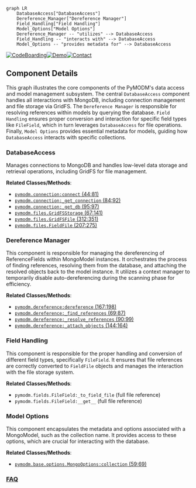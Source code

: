 ```mermaid
graph LR
    DatabaseAccess["DatabaseAccess"]
    Dereference_Manager["Dereference Manager"]
    Field_Handling["Field Handling"]
    Model_Options["Model Options"]
    Dereference_Manager -- "utilizes" --> DatabaseAccess
    Field_Handling -- "interacts with" --> DatabaseAccess
    Model_Options -- "provides metadata for" --> DatabaseAccess
```
[![CodeBoarding](https://img.shields.io/badge/Generated%20by-CodeBoarding-9cf?style=flat-square)](https://github.com/CodeBoarding/CodeBoarding)[![Demo](https://img.shields.io/badge/Try%20our-Demo-blue?style=flat-square)](https://www.codeboarding.org/demo)[![Contact](https://img.shields.io/badge/Contact%20us%20-%20contact@codeboarding.org-lightgrey?style=flat-square)](mailto:contact@codeboarding.org)

## Component Details

This graph illustrates the core components of the PyMODM's data access and model management subsystem. The central `DatabaseAccess` component handles all interactions with MongoDB, including connection management and file storage via GridFS. The `Dereference Manager` is responsible for resolving references within models by querying the database. `Field Handling` ensures proper conversion and interaction for specific field types like `FileField`, which in turn leverages `DatabaseAccess` for file operations. Finally, `Model Options` provides essential metadata for models, guiding how `DatabaseAccess` interacts with specific collections.

### DatabaseAccess
Manages connections to MongoDB and handles low-level data storage and retrieval operations, including GridFS for file management.


**Related Classes/Methods**:

- <a href="https://github.com/mongodb/pymodm/blob/master/pymodm/connection.py#L44-L81" target="_blank" rel="noopener noreferrer">`pymodm.connection:connect` (44:81)</a>
- <a href="https://github.com/mongodb/pymodm/blob/master/pymodm/connection.py#L84-L92" target="_blank" rel="noopener noreferrer">`pymodm.connection:_get_connection` (84:92)</a>
- <a href="https://github.com/mongodb/pymodm/blob/master/pymodm/connection.py#L95-L97" target="_blank" rel="noopener noreferrer">`pymodm.connection:_get_db` (95:97)</a>
- <a href="https://github.com/mongodb/pymodm/blob/master/pymodm/files.py#L67-L141" target="_blank" rel="noopener noreferrer">`pymodm.files.GridFSStorage` (67:141)</a>
- <a href="https://github.com/mongodb/pymodm/blob/master/pymodm/files.py#L312-L351" target="_blank" rel="noopener noreferrer">`pymodm.files.GridFSFile` (312:351)</a>
- <a href="https://github.com/mongodb/pymodm/blob/master/pymodm/files.py#L207-L275" target="_blank" rel="noopener noreferrer">`pymodm.files.FieldFile` (207:275)</a>


### Dereference Manager
This component is responsible for managing the dereferencing of ReferenceFields within MongoModel instances. It orchestrates the process of finding references, resolving them from the database, and attaching the resolved objects back to the model instance. It utilizes a context manager to temporarily disable auto-dereferencing during the scanning phase for efficiency.


**Related Classes/Methods**:

- <a href="https://github.com/mongodb/pymodm/blob/master/pymodm/dereference.py#L167-L198" target="_blank" rel="noopener noreferrer">`pymodm.dereference:dereference` (167:198)</a>
- <a href="https://github.com/mongodb/pymodm/blob/master/pymodm/dereference.py#L69-L87" target="_blank" rel="noopener noreferrer">`pymodm.dereference:_find_references` (69:87)</a>
- <a href="https://github.com/mongodb/pymodm/blob/master/pymodm/dereference.py#L90-L99" target="_blank" rel="noopener noreferrer">`pymodm.dereference:_resolve_references` (90:99)</a>
- <a href="https://github.com/mongodb/pymodm/blob/master/pymodm/dereference.py#L144-L164" target="_blank" rel="noopener noreferrer">`pymodm.dereference:_attach_objects` (144:164)</a>


### Field Handling
This component is responsible for the proper handling and conversion of different field types, specifically `FileField`. It ensures that file references are correctly converted to `FieldFile` objects and manages the interaction with the file storage system.


**Related Classes/Methods**:

- `pymodm.fields.FileField:_to_field_file` (full file reference)
- `pymodm.fields.FileField:__get__` (full file reference)


### Model Options
This component encapsulates the metadata and options associated with a MongoModel, such as the collection name. It provides access to these options, which are crucial for interacting with the database.


**Related Classes/Methods**:

- <a href="https://github.com/mongodb/pymodm/blob/master/pymodm/base/options.py#L59-L69" target="_blank" rel="noopener noreferrer">`pymodm.base.options.MongoOptions:collection` (59:69)</a>




### [FAQ](https://github.com/CodeBoarding/GeneratedOnBoardings/tree/main?tab=readme-ov-file#faq)
